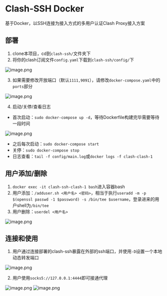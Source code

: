 <a name="A1OuV"></a>
# Clash-SSH Docker
基于Docker，以SSH连接为接入方式的多用户认证Clash Proxy接入方案
<a name="lksUg"></a>
## 部署

1. clone本项目，cd到`clash-ssh/`文件夹下
2. 将你的clash订阅文件`config.yaml`下载到`clash-ssh/config/`下

![image.png](https://cdn.nlark.com/yuque/0/2024/png/40483021/1715843506937-c66e9fcf-a99e-4346-bd82-91e22e898b82.png#averageHue=%232a2b37&clientId=uff897a29-4d8a-4&from=paste&height=503&id=u203be0e8&originHeight=503&originWidth=815&originalType=binary&ratio=1&rotation=0&showTitle=false&size=46212&status=done&style=none&taskId=u8f0b5c94-3c00-4921-a37a-557605f28fc&title=&width=815)

3. 如果需要修改开放端口（默认`1111,9091`），请修改`docker-compose.yaml`中的`ports`部分

![image.png](https://cdn.nlark.com/yuque/0/2024/png/40483021/1715843371750-0b070ca1-9e5c-489d-85a9-356958a5cc0a.png#averageHue=%2330303f&clientId=uff897a29-4d8a-4&from=paste&height=58&id=u0455290f&originHeight=58&originWidth=281&originalType=binary&ratio=1&rotation=0&showTitle=false&size=5316&status=done&style=none&taskId=u8ee1aad0-5d71-4e38-aff8-b64746b2792&title=&width=281)

4. 启动/关停/查看日志
- 首次启动：`sudo docker-compose up -d`，等待Dockerfile构建完毕需要等待一段时间

![image.png](https://cdn.nlark.com/yuque/0/2024/png/40483021/1715843386971-b5105eb9-b39b-48af-8e09-d96ef3e62e77.png#averageHue=%232e2d3c&clientId=uff897a29-4d8a-4&from=paste&height=556&id=u5860ccd7&originHeight=556&originWidth=1244&originalType=binary&ratio=1&rotation=0&showTitle=false&size=118046&status=done&style=none&taskId=u2c4cee38-da28-46d9-ae6c-4f455ee559f&title=&width=1244)

- 之后每次启动：`sudo docker-compose start`
- 关停：`sudo docker-compose stop`
- 日志查看：`tail -f config/main.log`或`docker logs -f clash-clash-1`
<a name="xNr0A"></a>
## 用户添加/删除

1. `docker exec -it clash-ssh-clash-1 bash`进入容器bash
2. 用户添加：`/adduser.sh <用户名> <密码>`，相当于执行`useradd -m -p $(openssl passwd -1 $password) -s /bin/tee $username`，登录进来的用户shell为`/bin/tee`
3. 用户删除：`userdel <用户名>`

![image.png](https://cdn.nlark.com/yuque/0/2024/png/40483021/1715843957764-e498d7be-b209-4e4c-9683-a90d7bb631d1.png#averageHue=%2330303e&clientId=uff897a29-4d8a-4&from=paste&height=146&id=u767e44fb&originHeight=146&originWidth=848&originalType=binary&ratio=1&rotation=0&showTitle=false&size=36026&status=done&style=none&taskId=u28048247-96e5-403a-b0de-1c7058cb5b0&title=&width=848)
<a name="vxDDa"></a>
## 连接和使用

1. 用户通过连接部署的clash-ssh暴露在外部的ssh端口，并使用`-D`设置一个本地动态转发端口

![image.png](https://cdn.nlark.com/yuque/0/2024/png/40483021/1715844269368-98ffbb13-6562-4f91-9b6c-71d2ec05de63.png#averageHue=%232b2c38&clientId=uff897a29-4d8a-4&from=paste&height=312&id=u9d8a07e1&originHeight=312&originWidth=714&originalType=binary&ratio=1&rotation=0&showTitle=false&size=34917&status=done&style=none&taskId=ua67b76c1-f197-4237-8ad7-c9fcd1cc425&title=&width=714)

2. 用户使用`socks5://127.0.0.1:4444`即可接通代理

![image.png](https://cdn.nlark.com/yuque/0/2024/png/40483021/1715844771328-6b468445-b361-4d6b-8a08-7a74cce91266.png#averageHue=%232c2d39&clientId=uff897a29-4d8a-4&from=paste&height=186&id=udddd1efe&originHeight=186&originWidth=906&originalType=binary&ratio=1&rotation=0&showTitle=false&size=37287&status=done&style=none&taskId=u64af0f57-4ee2-467e-b5ad-b2a1fcda9b9&title=&width=906)
![image.png](https://cdn.nlark.com/yuque/0/2024/png/40483021/1715844631788-ae86cb4e-abd6-4451-aad7-49a7739e628a.png#averageHue=%232e2f3b&clientId=uff897a29-4d8a-4&from=paste&height=1055&id=u86ba4b95&originHeight=1055&originWidth=2486&originalType=binary&ratio=1&rotation=0&showTitle=false&size=319866&status=done&style=none&taskId=u18ad6cbf-6a51-4a31-8a41-296eb037ee1&title=&width=2486)
